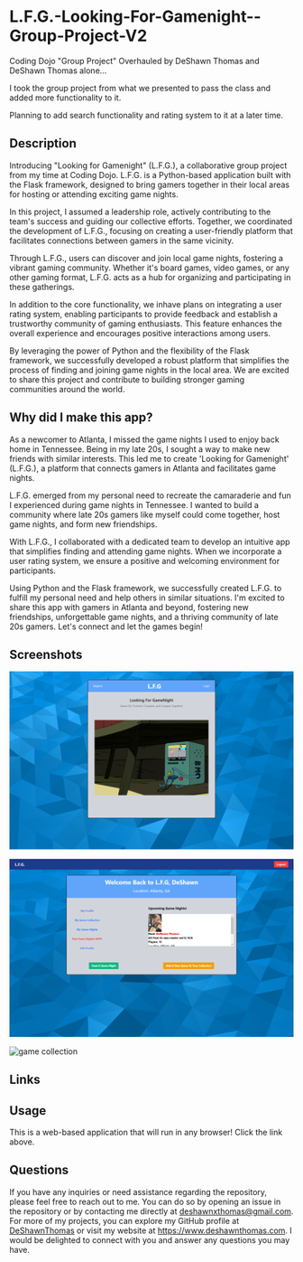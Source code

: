 # L.F.G.-Looking-For-Gamenight--Group-Project-V2
Coding Dojo "Group Project" Overhauled by DeShawn Thomas and DeShawn Thomas alone...

I took the group project from what we presented to pass the class and added more functionality to it.

Planning to add search functionality and rating system to it at a later time.

## Description 
Introducing "Looking for Gamenight" (L.F.G.), a collaborative group project from my time at Coding Dojo. L.F.G. is a Python-based application built with the Flask framework, designed to bring gamers together in their local areas for hosting or attending exciting game nights.

In this project, I assumed a leadership role, actively contributing to the team's success and guiding our collective efforts. Together, we coordinated the development of L.F.G., focusing on creating a user-friendly platform that facilitates connections between gamers in the same vicinity.

Through L.F.G., users can discover and join local game nights, fostering a vibrant gaming community. Whether it's board games, video games, or any other gaming format, L.F.G. acts as a hub for organizing and participating in these gatherings.

In addition to the core functionality, we inhave plans on integrating a user rating system, enabling participants to provide feedback and establish a trustworthy community of gaming enthusiasts. This feature enhances the overall experience and encourages positive interactions among users.

By leveraging the power of Python and the flexibility of the Flask framework, we successfully developed a robust platform that simplifies the process of finding and joining game nights in the local area. We are excited to share this project and contribute to building stronger gaming communities around the world.

## Why did I make this app? 
As a newcomer to Atlanta, I missed the game nights I used to enjoy back home in Tennessee. Being in my late 20s, I sought a way to make new friends with similar interests. This led me to create 'Looking for Gamenight' (L.F.G.), a platform that connects gamers in Atlanta and facilitates game nights.

L.F.G. emerged from my personal need to recreate the camaraderie and fun I experienced during game nights in Tennessee. I wanted to build a community where late 20s gamers like myself could come together, host game nights, and form new friendships.

With L.F.G., I collaborated with a dedicated team to develop an intuitive app that simplifies finding and attending game nights. When we incorporate a user rating system, we ensure a positive and welcoming environment for participants.

Using Python and the Flask framework, we successfully created L.F.G. to fulfill my personal need and help others in similar situations. I'm excited to share this app with gamers in Atlanta and beyond, fostering new friendships, unforgettable game nights, and a thriving community of late 20s gamers. Let's connect and let the games begin!

## Screenshots 
![login page](/flask_app/static/img/lfg-homescreen.PNG)

![dashboard](/flask_app/static/img/lfg-dashboard.PNG)

![game collection](/flask_app/static/img/kda-screenshot-3-stats.png)

## Links 


## Usage

 This is a web-based application that will run in any browser! Click the link above.

## Questions 

If you have any inquiries or need assistance regarding the repository, please feel free to reach out to me. You can do so by opening an issue in the repository or by contacting me directly at deshawnxthomas@gmail.com. For more of my projects, you can explore my GitHub profile at [DeShawnThomas](https://github.com/DeShawnThomas) or visit my website at https://www.deshawnthomas.com. I would be delighted to connect with you and answer any questions you may have.

